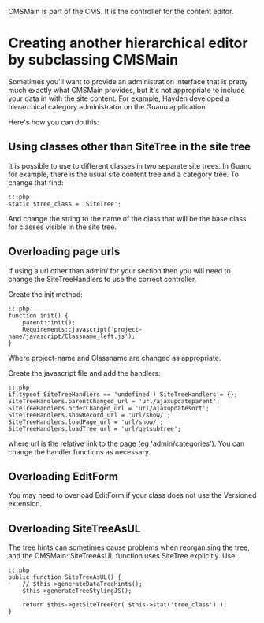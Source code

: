 CMSMain is part of the CMS.  It is the controller for the content editor.

# Creating another hierarchical editor by subclassing CMSMain

Sometimes you'll want to provide an administration interface that is pretty much exactly what CMSMain provides, but it's
not appropriate to include your data in with the site content.  For example, Hayden developed a hierarchical category
administrator on the Guano application.

Here's how you can do this: 

## Using classes other than SiteTree in the site tree

It is possible to use to different classes in two separate site trees. In Guano for example, there is the usual site
content tree and a category tree. To change that find:

	:::php
	static $tree_class = 'SiteTree';

And change the string to the name of the class that will be the base class for classes visible in the site tree.


## Overloading page urls

If using a url other than admin/ for your section then you will need to change the SiteTreeHandlers to use the correct
controller.

Create the init method:

	:::php
	function init() { 
		parent::init(); 
		Requirements::javascript('project-name/javascript/Classname_left.js'); 
	}

Where project-name and Classname are changed as appropriate.

Create the javascript file and add the handlers:

	:::php
	if(typeof SiteTreeHandlers == 'undefined') SiteTreeHandlers = {};
	SiteTreeHandlers.parentChanged_url = 'url/ajaxupdateparent';
	SiteTreeHandlers.orderChanged_url = 'url/ajaxupdatesort';
	SiteTreeHandlers.showRecord_url = 'url/show/';
	SiteTreeHandlers.loadPage_url = 'url/show/';
	SiteTreeHandlers.loadTree_url = 'url/getsubtree';

where url is the relative link to the page (eg 'admin/categories'). You can change the handler functions as necessary.

## Overloading EditForm

You may need to overload EditForm if your class does not use the Versioned extension.

## Overloading SiteTreeAsUL

The tree hints can sometimes cause problems when reorganising the tree, and the CMSMain::SiteTreeAsUL function uses
SiteTree explicitly. Use:

	:::php
	public function SiteTreeAsUL() {
		// $this->generateDataTreeHints();
		$this->generateTreeStylingJS();
	
		return $this->getSiteTreeFor( $this->stat('tree_class') );
	}

